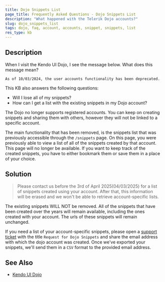 ```yaml
---
title: Dojo Snippets List
page_title: Frequently Asked Questions - Dojo Snippets List
description: "What happened with the Telerik Dojo accounts?"
slug: dojo_snippets_list
tags: dojo, faq, account, accounts, snippet, snippets, list
res_type: kb
---
```


## Description

When I visit the Kendo UI Dojo, I see the message below. What does this message mean?

```
As of 10/03/2024, the user accounts functionality has been deprecated.
```

This KB also answers the following questions:
* Will I lose all of my snippets?
* How can I get a list with the existing snippets in my Dojo account?

The Dojo no longer supports registered accounts. You can keep on creating snippets and sharing them with others, however they will not be linked to a specific account.

The main functionality that has been removed, is the snippets list that was previously accessible through the `/snippets` page. On this page, you were previously able to view a list of all of the snippets created by that account. This page will no longer be available. If you want to keep track of the created snippets, you have to either bookmark them or save them in a place of your choice.

## Solution

> Please contact us before the 3rd of April 2025(04/03/2025) for a list of snippets created using your account. After that, this information will be erased and we won't be able to retrieve account-specific lists.

The existing snippets WILL NOT be removed. All of the snippets that have been created over the years will remain available, including the ones created with your account. The urls of these snippets will remain unchanged.

If you need a list of your account-specific snippets, please open a [support ticket](https://www.telerik.com/account/support-center/contact-us/technical-support) with the title `Request for Dojo Snippets` and share the email address with which the dojo account was created. Once we've exported your snippets, we'll send them in a `CSV` format to the provided email address.

## See Also

* [Kendo UI Dojo](https://dojo.telerik.com/)